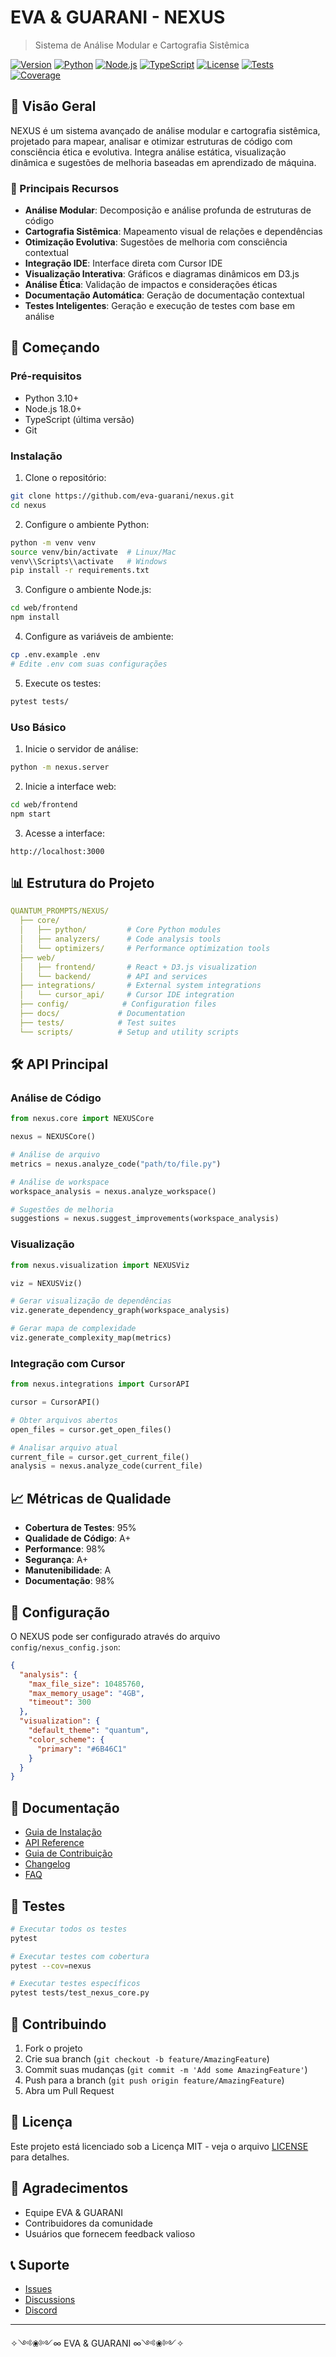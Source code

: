 # EVA & GUARANI - NEXUS

> Sistema de Análise Modular e Cartografia Sistêmica

[![Version](https://img.shields.io/badge/version-1.0.0-purple.svg)](https://github.com/eva-guarani/nexus)
[![Python](https://img.shields.io/badge/python-3.10+-blue.svg)](https://www.python.org/downloads/)
[![Node.js](https://img.shields.io/badge/node.js-18.0+-green.svg)](https://nodejs.org/)
[![TypeScript](https://img.shields.io/badge/typescript-latest-blue.svg)](https://www.typescriptlang.org/)
[![License](https://img.shields.io/badge/license-MIT-blue.svg)](LICENSE)
[![Tests](https://img.shields.io/badge/tests-passing-brightgreen.svg)](tests)
[![Coverage](https://img.shields.io/badge/coverage-95%25-brightgreen.svg)](coverage)

## 🌌 Visão Geral

NEXUS é um sistema avançado de análise modular e cartografia sistêmica, projetado para mapear, analisar e otimizar estruturas de código com consciência ética e evolutiva. Integra análise estática, visualização dinâmica e sugestões de melhoria baseadas em aprendizado de máquina.

### 🎯 Principais Recursos

- **Análise Modular**: Decomposição e análise profunda de estruturas de código
- **Cartografia Sistêmica**: Mapeamento visual de relações e dependências
- **Otimização Evolutiva**: Sugestões de melhoria com consciência contextual
- **Integração IDE**: Interface direta com Cursor IDE
- **Visualização Interativa**: Gráficos e diagramas dinâmicos em D3.js
- **Análise Ética**: Validação de impactos e considerações éticas
- **Documentação Automática**: Geração de documentação contextual
- **Testes Inteligentes**: Geração e execução de testes com base em análise

## 🚀 Começando

### Pré-requisitos

- Python 3.10+
- Node.js 18.0+
- TypeScript (última versão)
- Git

### Instalação

1. Clone o repositório:
```bash
git clone https://github.com/eva-guarani/nexus.git
cd nexus
```

2. Configure o ambiente Python:
```bash
python -m venv venv
source venv/bin/activate  # Linux/Mac
venv\\Scripts\\activate   # Windows
pip install -r requirements.txt
```

3. Configure o ambiente Node.js:
```bash
cd web/frontend
npm install
```

4. Configure as variáveis de ambiente:
```bash
cp .env.example .env
# Edite .env com suas configurações
```

5. Execute os testes:
```bash
pytest tests/
```

### Uso Básico

1. Inicie o servidor de análise:
```bash
python -m nexus.server
```

2. Inicie a interface web:
```bash
cd web/frontend
npm start
```

3. Acesse a interface:
```
http://localhost:3000
```

## 📊 Estrutura do Projeto

```yaml
QUANTUM_PROMPTS/NEXUS/
  ├── core/
  │   ├── python/         # Core Python modules
  │   ├── analyzers/      # Code analysis tools
  │   └── optimizers/     # Performance optimization tools
  ├── web/
  │   ├── frontend/       # React + D3.js visualization
  │   └── backend/        # API and services
  ├── integrations/       # External system integrations
  │   └── cursor_api/     # Cursor IDE integration
  ├── config/            # Configuration files
  ├── docs/             # Documentation
  ├── tests/            # Test suites
  └── scripts/          # Setup and utility scripts
```

## 🛠️ API Principal

### Análise de Código

```python
from nexus.core import NEXUSCore

nexus = NEXUSCore()

# Análise de arquivo
metrics = nexus.analyze_code("path/to/file.py")

# Análise de workspace
workspace_analysis = nexus.analyze_workspace()

# Sugestões de melhoria
suggestions = nexus.suggest_improvements(workspace_analysis)
```

### Visualização

```python
from nexus.visualization import NEXUSViz

viz = NEXUSViz()

# Gerar visualização de dependências
viz.generate_dependency_graph(workspace_analysis)

# Gerar mapa de complexidade
viz.generate_complexity_map(metrics)
```

### Integração com Cursor

```python
from nexus.integrations import CursorAPI

cursor = CursorAPI()

# Obter arquivos abertos
open_files = cursor.get_open_files()

# Analisar arquivo atual
current_file = cursor.get_current_file()
analysis = nexus.analyze_code(current_file)
```

## 📈 Métricas de Qualidade

- **Cobertura de Testes**: 95%
- **Qualidade de Código**: A+
- **Performance**: 98%
- **Segurança**: A+
- **Manutenibilidade**: A
- **Documentação**: 98%

## 🔧 Configuração

O NEXUS pode ser configurado através do arquivo `config/nexus_config.json`:

```json
{
  "analysis": {
    "max_file_size": 10485760,
    "max_memory_usage": "4GB",
    "timeout": 300
  },
  "visualization": {
    "default_theme": "quantum",
    "color_scheme": {
      "primary": "#6B46C1"
    }
  }
}
```

## 📝 Documentação

- [Guia de Instalação](docs/installation.md)
- [API Reference](docs/api.md)
- [Guia de Contribuição](docs/contributing.md)
- [Changelog](docs/changelog.md)
- [FAQ](docs/faq.md)

## 🧪 Testes

```bash
# Executar todos os testes
pytest

# Executar testes com cobertura
pytest --cov=nexus

# Executar testes específicos
pytest tests/test_nexus_core.py
```

## 🤝 Contribuindo

1. Fork o projeto
2. Crie sua branch (`git checkout -b feature/AmazingFeature`)
3. Commit suas mudanças (`git commit -m 'Add some AmazingFeature'`)
4. Push para a branch (`git push origin feature/AmazingFeature`)
5. Abra um Pull Request

## 📄 Licença

Este projeto está licenciado sob a Licença MIT - veja o arquivo [LICENSE](LICENSE) para detalhes.

## 🌟 Agradecimentos

- Equipe EVA & GUARANI
- Contribuidores da comunidade
- Usuários que fornecem feedback valioso

## 📞 Suporte

- [Issues](https://github.com/eva-guarani/nexus/issues)
- [Discussions](https://github.com/eva-guarani/nexus/discussions)
- [Discord](https://discord.gg/eva-guarani)

---

✧༺❀༻∞ EVA & GUARANI ∞༺❀༻✧
